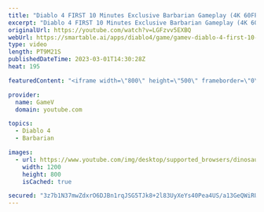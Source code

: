 ```yaml
---
title: "Diablo 4 FIRST 10 Minutes Exclusive Barbarian Gameplay (4K 60FPS HDR)"
excerpt: "Diablo 4 FIRST 10 Minutes Exclusive Barbarian Gameplay (4K 60FPS HDR) Diablo IV is an upcoming dungeon crawler action ..."
originalUrl: https://youtube.com/watch?v=LGFzvv5EXBQ
webUrl: https://smartable.ai/apps/diablo4/game/gamev-diablo-4-first-10-minutes-exclusive-barbarian-gameplay-4k-60fps-hdr/
type: video
length: PT9M21S
publishedDateTime: 2023-03-01T14:30:28Z
heat: 195

featuredContent: "<iframe width=\"800\" height=\"500\" frameborder=\"0\" src=\"https://www.youtube.com/embed/LGFzvv5EXBQ\" allow=\"accelerometer; autoplay; encrypted-media; gyroscope; picture-in-picture\" allowfullscreen></iframe>"

provider:
  name: GameV
  domain: youtube.com

topics:
  - Diablo 4
  - Barbarian

images:
  - url: https://www.youtube.com/img/desktop/supported_browsers/dinosaur.png
    width: 1200
    height: 800
    isCached: true

secured: "3z7b1N37mwZdxrO6DJBn1rqJSG5TJk8+2l83UyXeYs40Pea4US/a13GeQWiRUHYYB1hKWhVNEw6yUUKE17Vxj4cYVg8AZqGOC6mIrnIBXaLlrkRN+YaQ9fJYph5kw5+xuIBV3+uZh6AmodrWk6IfzPYGF0oGvcIdfrU+CwO5woctMJIYthmDxoC5vvziqkGJNHBBKaKVeoKPYXlv0IZselHpfa9SpLGy+7zTWR5oOlfilxqcBGkNmd2ZdXz89XFqUu1h+FTlQ55Th6hawdACqnv3XmZ1JW+I6skl1cweVY885WeL+ZjQFBIjHi1YBMDr0KYzG5XRdUAEOoJyOVpYbSErGSw0gnaghEPSWzF/yZVUWhVVER5L84N3zlOfbdeY8DmiDzJftvxLBDlFiFt1uQ==;Ek6uLOW+2A3HsiIAXjHl0g=="
---
```


